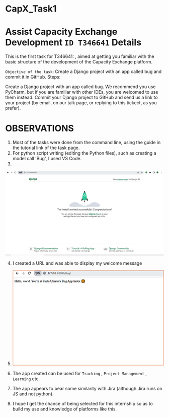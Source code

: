 # CapX_Task1
# Assist Capacity Exchange Development `ID T346641` Details
This is the first task for T346641: , aimed at getting you familiar with the basic structure of the development of the Capacity Exchange platform.

`Objective of the task`: Create a Django project with an app called bug and commit it in GitHub.
Steps:

Create a Django project with an app called bug. We recommend you use PyCharm, but if you are familiar with other IDEs, you are welcomed to use them instead.
Commit your Django project to GitHub and send us a link to your project (by email, on our talk page, or replying to this tickect, as you prefer).

# OBSERVATIONS
1. Most of the tasks were done from the command line, using the guide in the tutorial link of the task page.
2. For python script writing (editing the Python files), such as creating a model call 'Bug', I used VS Code.
3. 
  ![Image](https://github.com/PaulaGweke/Outreachy_Contributions/blob/main/T347253/django_task1a.png)

4. I created a URL and was able to display my welcome message
5. 
   ![Image](https://github.com/PaulaGweke/Outreachy_Contributions/blob/main/T347253/django_task1b.png)
   
7. The app created can be used for `Tracking` , `Project Management` , `Learning` etc.
8. The app appears to bear some similarity with Jira (although Jira runs on JS and not python).
9. I hope I get the chance of being selected for this internship so as to build my use and knowledge of platforms like this. 

